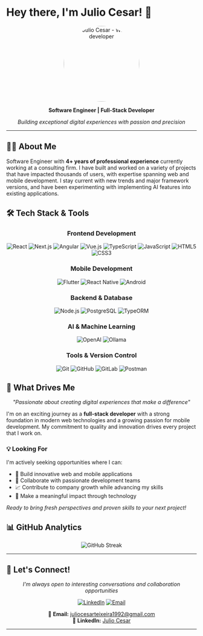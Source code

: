 # Hey there, I'm Julio Cesar! 👋

<div align="center">
  <img src="https://github.com/JulioCesarTeixeira.png" alt="Julio Cesar - Web developer" width="200" height="200" style="border-radius: 50%;">
  
  **Software Engineer | Full-Stack Developer**
  
  <p><em>Building exceptional digital experiences with passion and precision</em></p>
</div>

---

## 👨‍💻 About Me

Software Engineer with **4+ years of professional experience** currently working at a consulting firm. I have built and worked on a variety of projects that have impacted thousands of users, with expertise spanning web and mobile development. I stay current with new trends and major framework versions, and have been experimenting with implementing AI features into existing applications.

## 🛠️ Tech Stack & Tools

<div align="center">

### Frontend Development
![React](https://img.shields.io/badge/React-20232A?style=for-the-badge&logo=react&logoColor=61DAFB)
![Next.js](https://img.shields.io/badge/Next.js-000000?style=for-the-badge&logo=next.js&logoColor=white)
![Angular](https://img.shields.io/badge/Angular-DD0031?style=for-the-badge&logo=angular&logoColor=white)
![Vue.js](https://img.shields.io/badge/Vue.js-35495E?style=for-the-badge&logo=vue.js&logoColor=4FC08D)
![TypeScript](https://img.shields.io/badge/TypeScript-007ACC?style=for-the-badge&logo=typescript&logoColor=white)
![JavaScript](https://img.shields.io/badge/JavaScript-F7DF1E?style=for-the-badge&logo=javascript&logoColor=black)
![HTML5](https://img.shields.io/badge/HTML5-E34F26?style=for-the-badge&logo=html5&logoColor=white)
![CSS3](https://img.shields.io/badge/CSS3-1572B6?style=for-the-badge&logo=css3&logoColor=white)

### Mobile Development
![Flutter](https://img.shields.io/badge/Flutter-02569B?style=for-the-badge&logo=flutter&logoColor=white)
![React Native](https://img.shields.io/badge/React_Native-20232A?style=for-the-badge&logo=react&logoColor=61DAFB)
![Android](https://img.shields.io/badge/Android-3DDC84?style=for-the-badge&logo=android&logoColor=white)

### Backend & Database
![Node.js](https://img.shields.io/badge/Node.js-43853D?style=for-the-badge&logo=node.js&logoColor=white)
![PostgreSQL](https://img.shields.io/badge/PostgreSQL-316192?style=for-the-badge&logo=postgresql&logoColor=white)
![TypeORM](https://img.shields.io/badge/TypeORM-FE0803?style=for-the-badge&logo=typeorm&logoColor=white)

### AI & Machine Learning
![OpenAI](https://img.shields.io/badge/OpenAI-412991?style=for-the-badge&logo=openai&logoColor=white)
![Ollama](https://img.shields.io/badge/Ollama-000000?style=for-the-badge&logo=ollama&logoColor=white)

### Tools & Version Control
![Git](https://img.shields.io/badge/Git-F05032?style=for-the-badge&logo=git&logoColor=white)
![GitHub](https://img.shields.io/badge/GitHub-100000?style=for-the-badge&logo=github&logoColor=white)
![GitLab](https://img.shields.io/badge/GitLab-330F63?style=for-the-badge&logo=gitlab&logoColor=white)
![Postman](https://img.shields.io/badge/Postman-FF6C37?style=for-the-badge&logo=postman&logoColor=white)

</div>


## 🎯 What Drives Me

<div align="center">
  
*"Passionate about creating digital experiences that make a difference"*

</div>

I'm on an exciting journey as a **full-stack developer** with a strong foundation in modern web technologies and a growing passion for mobile development. My commitment to quality and innovation drives every project that I work on.


### 💡 Looking For
I'm actively seeking opportunities where I can:
- 🚀 Build innovative web and mobile applications
- 🤝 Collaborate with passionate development teams  
- 📈 Contribute to company growth while advancing my skills
- 🌟 Make a meaningful impact through technology

*Ready to bring fresh perspectives and proven skills to your next project!*


## 📊 GitHub Analytics

<div align="center">
  
<!-- ![Julio's GitHub stats](https://github-readme-stats.vercel.app/api?username=JulioCesarTeixeira&show_icons=true&theme=tokyonight&hide_border=true)

![Top Languages](https://github-readme-stats.vercel.app/api/top-langs/?username=JulioCesarTeixeira&layout=compact&theme=tokyonight&hide_border=true) -->

![GitHub Streak](https://github-readme-streak-stats.herokuapp.com/?user=JulioCesarTeixeira&theme=tokyonight&hide_border=true)

</div>

---

## 🤝 Let's Connect!

<div align="center">

*I'm always open to interesting conversations and collaboration opportunities*

[![LinkedIn](https://img.shields.io/badge/LinkedIn-0077B5?style=for-the-badge&logo=linkedin&logoColor=white)](https://www.linkedin.com/in/julio-cesar-dias-teixeira/)
[![Email](https://img.shields.io/badge/Email-D14836?style=for-the-badge&logo=gmail&logoColor=white)](mailto:juliocesarteixeira1992@gmail.com)

📧 **Email:** juliocesarteixeira1992@gmail.com  
💼 **LinkedIn:** [Julio Cesar](https://www.linkedin.com/in/julio-cesar-dias-teixeira/)

</div>

---